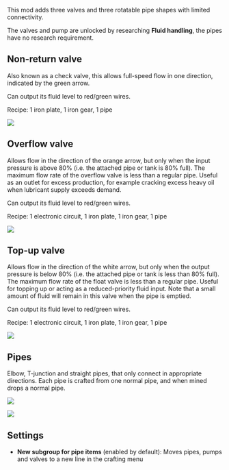 This mod adds three valves and three rotatable pipe shapes with limited connectivity.

The valves and pump are unlocked by researching **Fluid handling**, the pipes have no research requirement.

## Non-return valve
Also known as a check valve, this allows full-speed flow in one direction, indicated by the green arrow.

Can output its fluid level to red/green wires.

Recipe: 1 iron plate, 1 iron gear, 1 pipe

![](http://i.imgur.com/zBa2TkZ.jpg)

## Overflow valve
Allows flow in the direction of the orange arrow, but only when the input pressure is above 80% (i.e. the attached pipe or tank is 80% full). The maximum flow rate of the overflow valve is less than a regular pipe.  Useful as an outlet for excess production, for example cracking excess heavy oil when lubricant supply exceeds demand.

Can output its fluid level to red/green wires.

Recipe: 1 electronic circuit, 1 iron plate, 1 iron gear, 1 pipe

![](http://i.imgur.com/CeOwHKl.jpg)

## Top-up valve
Allows flow in the direction of the white arrow, but only when the output pressure is below 80% (i.e. the attached pipe or tank is less than 80% full). The maximum flow rate of the float valve is less than a regular pipe.  Useful for topping up or acting as a reduced-priority fluid input. Note that a small amount of fluid will remain in this valve when the pipe is emptied.

Can output its fluid level to red/green wires.

Recipe: 1 electronic circuit, 1 iron plate, 1 iron gear, 1 pipe

![](http://i.imgur.com/Q4E5jA9.jpg)

## Pipes
Elbow, T-junction and straight pipes, that only connect in appropriate directions. Each pipe is crafted from one normal pipe, and when mined drops a normal pipe.

![](http://i.imgur.com/EmnmdN0.jpg)

![](http://i.imgur.com/pYOMg8A.jpg)

## Settings

* **New subgroup for pipe items** (enabled by default): Moves pipes, pumps and valves to a new line in the crafting menu

